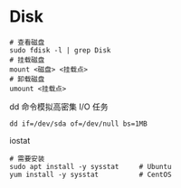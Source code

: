 # Disk

```
# 查看磁盘
sudo fdisk -l | grep Disk
# 挂载磁盘
mount <磁盘> <挂载点>
# 卸载磁盘
umount <挂载点>
```

dd 命令模拟高密集 I/O 任务
```
dd if=/dev/sda of=/dev/null bs=1MB
```

iostat
```
# 需要安装
sudo apt install -y sysstat     # Ubuntu
yum install -y sysstat          # CentOS
```
